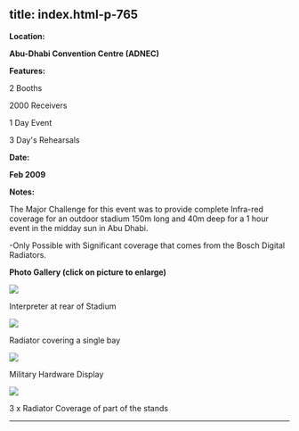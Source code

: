  title: index.html-p-765
----------------------------------------------------------

**Location:**

**Abu-Dhabi Convention Centre (ADNEC)**

**Features:**

2 Booths

2000 Receivers

1 Day Event

3 Day's Rehearsals

**Date:**

**Feb 2009**

**Notes:**

The Major Challenge for this event was to provide complete Infra-red coverage for an outdoor stadium 150m long and 40m deep for a 1 hour event in the midday sun in Abu Dhabi.

-Only Possible with Significant coverage that comes from the Bosch Digital Radiators.

**Photo Gallery (click on picture to enlarge)**

[ ![ ](wp-content/uploads/2011/09/IDEX-09interpreter_s.jpg)](wp-content/uploads/2011/09/IDEX-09interpreter_l.jpg)

Interpreter at rear of Stadium

[ ![  ](wp-content/uploads/2011/09/IDEX-09radiator_s.jpg)](wp-content/uploads/2011/09/IDEX-09radiator_l.jpg)

Radiator covering a single bay

[ ![  ](wp-content/uploads/2011/09/IDEX-09military_hardware_s.jpg)](wp-content/uploads/2011/09/IDEX-09military_hardware_l.jpg)

Military Hardware Display

[ ![ ](wp-content/uploads/2011/09/IDEX-09stage_s.jpg)](wp-content/uploads/2011/09/IDEX-09stage_l.jpg)

3 x Radiator Coverage of part of the stands




----------------------------------------------------------

